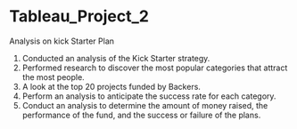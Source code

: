 # Tableau_Project_2
Analysis on kick Starter Plan
1. Conducted an analysis of the Kick Starter strategy. 
2. Performed research to discover the most popular categories that attract the most people. 
3. A look at the top 20 projects funded by Backers. 
4. Perform an analysis to anticipate the success rate for each category. 
5. Conduct an analysis to determine the amount of money raised, the performance of the fund, and the success or failure of the plans.
